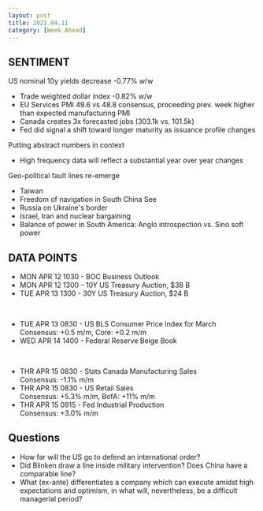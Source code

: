 ```yaml
---
layout: post
title: 2021.04.11
category: [Week Ahead]
---
```


## SENTIMENT


US nominal 10y yields decrease -0.77% w/w
* Trade weighted dollar index -0.82% w/w 
* EU Services PMI 49.6 vs 48.8 consensus, proceeding prev. week higher than expected manufacturing PMI
* Canada creates 3x forecasted jobs (303.1k vs. 101.5k)
* Fed did signal a shift toward longer maturity as issuance profile changes 

Putting abstract numbers in context 
* High frequency data will reflect a substantial year over year changes 

Geo-political fault lines re-emerge 
* Taiwan
* Freedom of navigation in South China See 
* Russia on Ukraine's border 
* Israel, Iran and nuclear bargaining 
* Balance of power in South America: Anglo introspection  vs. Sino soft power 

## DATA POINTS 
* MON APR 12 1030 - BOC Business Outlook
* MON APR 12 1300 - 10Y US Treasury Auction, $38 B
* TUE APR 13 1300 - 30Y US Treasury Auction, $24 B  

<br />

* TUE APR 13 0830 - US BLS Consumer Price Index for March  
Consensus: +0.5 m/m, Core: +0.2 m/m 
* WED APR 14 1400 - Federal Reserve Beige Book
<br />

* THR APR 15 0830 - Stats Canada Manufacturing Sales  
Consensus: -1.1% m/m  
* THR APR 15 0830 - US Retail Sales  
Consensus: +5.3% m/m, BofA: +11% m/m  
* THR APR 15 0915 - Fed Industrial Production  
Consensus: +3.0% m/m  

## Questions 
* How far will the US go to defend an international order? 
* Did Blinken draw a line inside military intervention? Does China have a comparable line?
* What (ex-ante) differentiates a company which can execute amidst high expectations and optimism, in what will, nevertheless, be a difficult managerial period?
